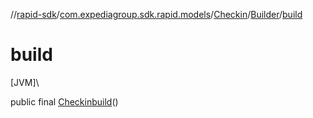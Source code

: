 //[rapid-sdk](../../../../index.md)/[com.expediagroup.sdk.rapid.models](../../index.md)/[Checkin](../index.md)/[Builder](index.md)/[build](build.md)

# build

[JVM]\

public final [Checkin](../index.md)[build](build.md)()
